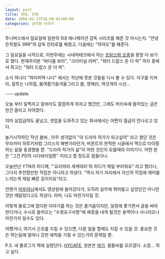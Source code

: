 ```yaml
---
layout: post
title: 영화, 만화
date: 2004-01-13T16:50:01+00:00
categories: 심각한-이야기
---
```

투니버스에서 일요일에 일본의 5대 애니메이션 감독 시리즈를 해준 것 아시는지. "안녕 은하철도 999"의 감독 린타로를 해줬고, 다음에는 "하야오"를 해준다.

그 일요일을 시작으로, 이번주에는 시네마테크에서 하는 <a href="http://www.cinematheque.seoul.kr/bbs/view.php?id=program&amp;no=56" target="bb">프랑스와 오종</a>을 몽땅 다 보기로 했다. 현재까지본 "바다를 보라", "크리미널 러버", "워터 드랍스 온 더 락" 까지 중에서 최고는 "워터 드랍스 온 더 락".

소식 하나더 "하이퍼텍 나다" 에서는 작년에 못본 것들을 다시 볼 수 있다. 지구를 지켜라, 질투는 나의힘, 봄여름가을겨울그리고 봄, 영매(!), 여섯개의 시선...

---- update

오늘 부터 일찍자고 알바라도 깔끔하게 하자고 했건만, 그래도 머리속에 들어있는 글은 한건 올리고 자야겠다.

이미 실업급여도 끝났고, 셋업을 도와주고 있는 회사에서는 어쩐지 월급이 안나오고 있다.

놀기시작하던 작년 봄에 , 아무 생각없이 "아 드라마 작가가 되고싶어" 라고 했던 것은 무라카미 하루키처럼 그리스의 해변가라던가, 버몬트의 한적한 시골에서 맥으로 타이핑하는 삶을 동경했을 뿐. "드라마 작가의 삶"이 어떤 것인지 모를때의 이야기다. 어떤 분은 "그건 PD의 시다바리일뿐" 이라고 할 정도로 힘들다나.

오늘만난 YTN의 피디께, "'요리따라 세계따라'의 피디가 제일 부러워요" 라고 했더니, 그다지 추천할만한 직업은 아니라고 하셨다. "역시 자기 자리에서 자신의 직업에 재미를 느끼는게 제일 빠른 길이지요"라고.

언젠가 <a href="http://eouia.net/archives/000610.html" target="bb">어우야님</a>께서도 영상원에 들어갔다가, 오히려 실무에 뛰어들고 싶었던건 아니란것만 깨달았다고도 하셨다. 아마, 나도 마찬가지일 것.

이렇게 블로그에 잡다한 이야기를 하는 것은 즐거움이지만, 일정에 쫓기면서 글을 써야한다거나, 수시로 들어오는 "수정요구사항"에 짜증을 내게 될것은 용역이나 시나리오나 마찬가지 일수도 있다.

어쨌거나, 여기서 곤조를 지킬 수 있으면, 다른 일을 할때도 지킬 수 있을 것. 중요한 것은 하는일에 얼마나 강한 애착을 가질 수 있는가의 문제일 뿐.

P.S. 내 블로그가 책에 실렸단다. <a href="http://hycafe.com/blog/archives/2004/01/20040113_000236.html" target="bb">HYCAFE</a>, 원본은 <a href="http://www.help119.co.kr/blog/archives/000183.html" target="bb">여기</a>. 몸둘바를 모르겠다. 소장... 하고 싶다.
